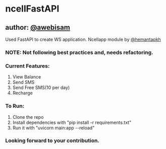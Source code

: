 # ncellFastAPI

## author: <a href="https://github.com/awebisam">@awebisam</a>

Used FastAPI to create WS application.
Ncellapp module by <a href="https://github.com/hemantapkh">@hemantapkh</a>

### NOTE: <b> Not following best practices and, needs refactoring. </b>

### Current Features:

1. View Balance
2. Send SMS
3. Send Free SMS(10 per day)
4. Recharge

### To Run:

1. Clone the repo
2. Install dependencies with "pip install -r requirements.txt"
3. Run it with "uvicorn main:app --reload"

### Looking forward to your contribution.
